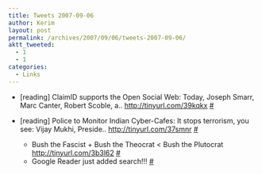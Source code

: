 ```yaml
---
title: Tweets 2007-09-06
author: Kerim
layout: post
permalink: /archives/2007/09/06/tweets-2007-09-06/
aktt_tweeted:
  - 1
  - 1
categories:
  - Links
---
```

  * [reading] ClaimID supports the Open Social Web: Today, Joseph Smarr, Marc Canter, Robert Scoble, a.. <a href="http://tinyurl.com/39kqkx" onclick="_gaq.push(['_trackEvent', 'outbound-article', 'http://tinyurl.com/39kqkx', 'http://tinyurl.com/39kqkx']);"  rel="nofollow">http://tinyurl.com/39kqkx</a> <a href="http://twitter.com/kerim/statuses/250034982" onclick="_gaq.push(['_trackEvent', 'outbound-article', 'http://twitter.com/kerim/statuses/250034982', '#']);" >#</a>
  * [reading] Police to Monitor Indian Cyber-Cafes: It stops terrorism, you see: 
    Vijay Mukhi, Preside.. <a href="http://tinyurl.com/37smnr" onclick="_gaq.push(['_trackEvent', 'outbound-article', 'http://tinyurl.com/37smnr', 'http://tinyurl.com/37smnr']);"  rel="nofollow">http://tinyurl.com/37smnr</a> <a href="http://twitter.com/kerim/statuses/250035032" onclick="_gaq.push(['_trackEvent', 'outbound-article', 'http://twitter.com/kerim/statuses/250035032', '#']);" >#</a></li> 
    
      * Bush the Fascist + Bush the Theocrat < Bush the Plutocrat <a href="http://tinyurl.com/3b3l62" onclick="_gaq.push(['_trackEvent', 'outbound-article', 'http://tinyurl.com/3b3l62', 'http://tinyurl.com/3b3l62']);"  rel="nofollow">http://tinyurl.com/3b3l62</a> <a href="http://twitter.com/kerim/statuses/250537232" onclick="_gaq.push(['_trackEvent', 'outbound-article', 'http://twitter.com/kerim/statuses/250537232', '#']);" >#</a>
      * Google Reader just added search!!! <a href="http://twitter.com/kerim/statuses/250799372" onclick="_gaq.push(['_trackEvent', 'outbound-article', 'http://twitter.com/kerim/statuses/250799372', '#']);" >#</a></ul> 
    
    <div id="themify_builder_content-2719" class="themify_builder_content themify_builder themify_builder_front">
    
    
   